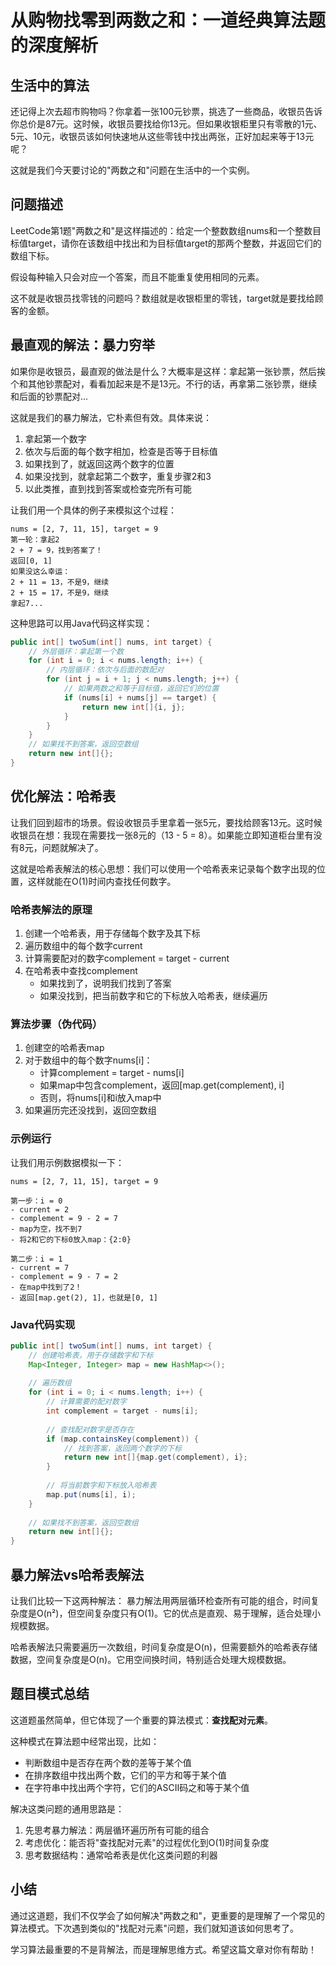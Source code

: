 # 从购物找零到两数之和：一道经典算法题的深度解析

## 生活中的算法
还记得上次去超市购物吗？你拿着一张100元钞票，挑选了一些商品，收银员告诉你总价是87元。这时候，收银员要找给你13元。但如果收银柜里只有零散的1元、5元、10元，收银员该如何快速地从这些零钱中找出两张，正好加起来等于13元呢？

这就是我们今天要讨论的"两数之和"问题在生活中的一个实例。

## 问题描述
LeetCode第1题"两数之和"是这样描述的：给定一个整数数组nums和一个整数目标值target，请你在该数组中找出和为目标值target的那两个整数，并返回它们的数组下标。

假设每种输入只会对应一个答案，而且不能重复使用相同的元素。

这不就是收银员找零钱的问题吗？数组就是收银柜里的零钱，target就是要找给顾客的金额。

## 最直观的解法：暴力穷举
如果你是收银员，最直观的做法是什么？大概率是这样：拿起第一张钞票，然后挨个和其他钞票配对，看看加起来是不是13元。不行的话，再拿第二张钞票，继续和后面的钞票配对...

这就是我们的暴力解法，它朴素但有效。具体来说：
1. 拿起第一个数字
2. 依次与后面的每个数字相加，检查是否等于目标值
3. 如果找到了，就返回这两个数字的位置
4. 如果没找到，就拿起第二个数字，重复步骤2和3
5. 以此类推，直到找到答案或检查完所有可能

让我们用一个具体的例子来模拟这个过程：
```
nums = [2, 7, 11, 15], target = 9
第一轮：拿起2
2 + 7 = 9，找到答案了！
返回[0, 1]
如果没这么幸运：
2 + 11 = 13，不是9，继续
2 + 15 = 17，不是9，继续
拿起7...
```

这种思路可以用Java代码这样实现：
```java
public int[] twoSum(int[] nums, int target) {
    // 外层循环：拿起第一个数
    for (int i = 0; i < nums.length; i++) {
        // 内层循环：依次与后面的数配对
        for (int j = i + 1; j < nums.length; j++) {
            // 如果两数之和等于目标值，返回它们的位置
            if (nums[i] + nums[j] == target) {
                return new int[]{i, j};
            }
        }
    }
    // 如果找不到答案，返回空数组
    return new int[]{};
}
```

## 优化解法：哈希表
让我们回到超市的场景。假设收银员手里拿着一张5元，要找给顾客13元。这时候收银员在想：我现在需要找一张8元的（13 - 5 = 8）。如果能立即知道柜台里有没有8元，问题就解决了。

这就是哈希表解法的核心思想：我们可以使用一个哈希表来记录每个数字出现的位置，这样就能在O(1)时间内查找任何数字。

### 哈希表解法的原理
1. 创建一个哈希表，用于存储每个数字及其下标
2. 遍历数组中的每个数字current
3. 计算需要配对的数字complement = target - current
4. 在哈希表中查找complement
   - 如果找到了，说明我们找到了答案
   - 如果没找到，把当前数字和它的下标放入哈希表，继续遍历

### 算法步骤（伪代码）
1. 创建空的哈希表map
2. 对于数组中的每个数字nums[i]：
   - 计算complement = target - nums[i]
   - 如果map中包含complement，返回[map.get(complement), i]
   - 否则，将nums[i]和i放入map中
3. 如果遍历完还没找到，返回空数组

### 示例运行
让我们用示例数据模拟一下：
```
nums = [2, 7, 11, 15], target = 9

第一步：i = 0
- current = 2
- complement = 9 - 2 = 7
- map为空，找不到7
- 将2和它的下标0放入map：{2:0}

第二步：i = 1
- current = 7
- complement = 9 - 7 = 2
- 在map中找到了2！
- 返回[map.get(2), 1]，也就是[0, 1]
```

### Java代码实现
```java
public int[] twoSum(int[] nums, int target) {
    // 创建哈希表，用于存储数字和下标
    Map<Integer, Integer> map = new HashMap<>();
    
    // 遍历数组
    for (int i = 0; i < nums.length; i++) {
        // 计算需要的配对数字
        int complement = target - nums[i];
        
        // 查找配对数字是否存在
        if (map.containsKey(complement)) {
            // 找到答案，返回两个数字的下标
            return new int[]{map.get(complement), i};
        }
        
        // 将当前数字和下标放入哈希表
        map.put(nums[i], i);
    }
    
    // 如果找不到答案，返回空数组
    return new int[]{};
}
```

## 暴力解法vs哈希表解法
让我们比较一下这两种解法：
暴力解法用两层循环检查所有可能的组合，时间复杂度是O(n²)，但空间复杂度只有O(1)。它的优点是直观、易于理解，适合处理小规模数据。

哈希表解法只需要遍历一次数组，时间复杂度是O(n)，但需要额外的哈希表存储数据，空间复杂度是O(n)。它用空间换时间，特别适合处理大规模数据。

## 题目模式总结
这道题虽然简单，但它体现了一个重要的算法模式：**查找配对元素**。

这种模式在算法题中经常出现，比如：
- 判断数组中是否存在两个数的差等于某个值
- 在排序数组中找出两个数，它们的平方和等于某个值
- 在字符串中找出两个字符，它们的ASCII码之和等于某个值

解决这类问题的通用思路是：
1. 先思考暴力解法：两层循环遍历所有可能的组合
2. 考虑优化：能否将"查找配对元素"的过程优化到O(1)时间复杂度
3. 思考数据结构：通常哈希表是优化这类问题的利器

## 小结
通过这道题，我们不仅学会了如何解决"两数之和"，更重要的是理解了一个常见的算法模式。下次遇到类似的"找配对元素"问题，我们就知道该如何思考了。

学习算法最重要的不是背解法，而是理解思维方式。希望这篇文章对你有帮助！

